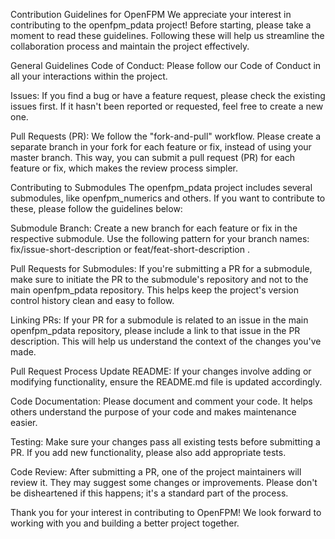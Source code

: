 Contribution Guidelines for OpenFPM
We appreciate your interest in contributing to the openfpm_pdata project! Before starting, please take a moment to read these guidelines. Following these will help us streamline the collaboration process and maintain the project effectively.

General Guidelines
Code of Conduct: Please follow our Code of Conduct in all your interactions within the project.

Issues: If you find a bug or have a feature request, please check the existing issues first. If it hasn't been reported or requested, feel free to create a new one.

Pull Requests (PR): We follow the "fork-and-pull" workflow. Please create a separate branch in your fork for each feature or fix, instead of using your master branch. This way, you can submit a pull request (PR) for each feature or fix, which makes the review process simpler.

Contributing to Submodules
The openfpm_pdata project includes several submodules, like openfpm_numerics and others. If you want to contribute to these, please follow the guidelines below:

Submodule Branch: Create a new branch for each feature or fix in the respective submodule. Use the following pattern for your branch names: fix/issue-short-description or feat/feat-short-description .

Pull Requests for Submodules: If you're submitting a PR for a submodule, make sure to initiate the PR to the submodule's repository and not to the main openfpm_pdata repository. This helps keep the project's version control history clean and easy to follow.

Linking PRs: If your PR for a submodule is related to an issue in the main openfpm_pdata repository, please include a link to that issue in the PR description. This will help us understand the context of the changes you've made.

Pull Request Process
Update README: If your changes involve adding or modifying functionality, ensure the README.md file is updated accordingly.

Code Documentation: Please document and comment your code. It helps others understand the purpose of your code and makes maintenance easier.

Testing: Make sure your changes pass all existing tests before submitting a PR. If you add new functionality, please also add appropriate tests.

Code Review: After submitting a PR, one of the project maintainers will review it. They may suggest some changes or improvements. Please don't be disheartened if this happens; it's a standard part of the process.

Thank you for your interest in contributing to OpenFPM! We look forward to working with you and building a better project together.
